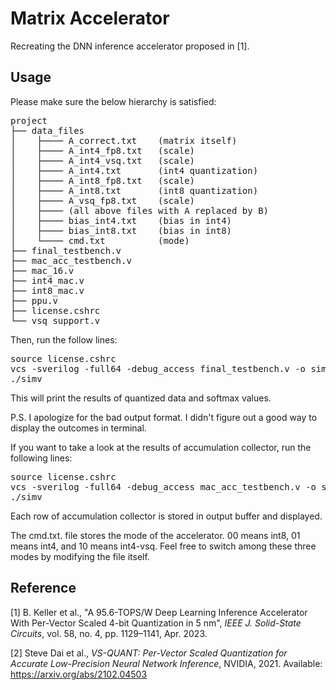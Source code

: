 # Matrix Accelerator
Recreating the DNN inference accelerator proposed in [1]. 

## Usage

Please make sure the below hierarchy is satisfied:

<pre>
project
├── data_files
│    ├──── A_correct.txt    (matrix itself)
│    ├──── A_int4_fp8.txt   (scale)
│    ├──── A_int4_vsq.txt   (scale)
│    ├──── A_int4.txt       (int4 quantization)
│    ├──── A_int8_fp8.txt   (scale)
│    ├──── A_int8.txt       (int8 quantization)
│    ├──── A_vsq_fp8.txt    (scale)
│    ├──── (all above files with A replaced by B)
│    ├──── bias_int4.txt    (bias in int4)
│    ├──── bias_int8.txt    (bias in int8)
│    └──── cmd.txt          (mode)
├── final_testbench.v
├── mac_acc_testbench.v
├── mac_16.v
├── int4_mac.v
├── int8_mac.v
├── ppu.v
├── license.cshrc
└── vsq_support.v
</pre>

Then, run the follow lines:

<pre>
source license.cshrc
vcs -sverilog -full64 -debug_access final_testbench.v -o simv
./simv
</pre>

This will print the results of quantized data and softmax values. 

P.S. I apologize for the bad output format. I didn't figure out a good way to display the outcomes in terminal.

If you want to take a look at the results of accumulation collector, run the following lines:

<pre>
source license.cshrc
vcs -sverilog -full64 -debug_access mac_acc_testbench.v -o simv
./simv
</pre>

Each row of accumulation collector is stored in output buffer and displayed. 

The cmd.txt. file stores the mode of the accelerator. 00 means int8, 01 means int4, and 10 means int4-vsq. Feel free to switch among these three modes by modifying the file itself. 

## Reference
[1] B. Keller et al., "A 95.6-TOPS/W Deep Learning Inference Accelerator With Per-Vector Scaled 4-bit Quantization in 5 nm", *IEEE J. Solid-State Circuits*, vol. 58, no. 4, pp. 1129–1141, Apr. 2023.

[2] Steve Dai et al., *VS-QUANT: Per-Vector Scaled Quantization for Accurate Low-Precision Neural Network Inference*, NVIDIA, 2021. Available: https://arxiv.org/abs/2102.04503